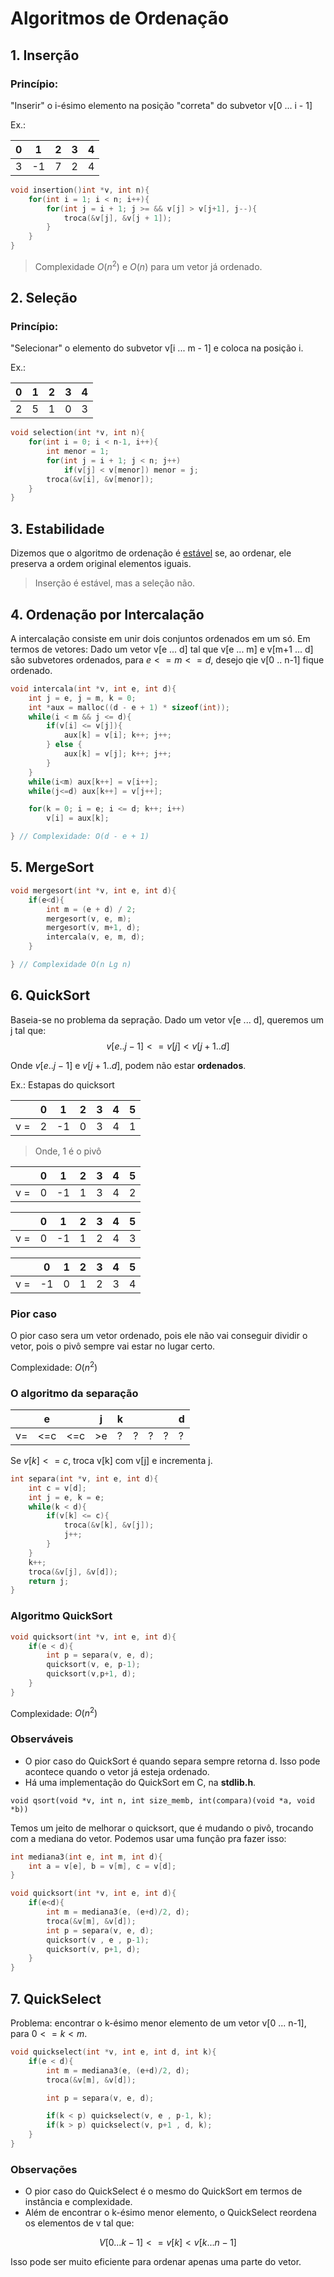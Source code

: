 # Algoritmos de Ordenação

## 1. Inserção

### Princípio: 

"Inserir" o i-ésimo elemento na posição "correta" do subvetor v[0 ... i - 1] 

Ex.: 

| 0 | 1 | 2 | 3 | 4 |
|---|---|---|---|---|
| 3 | -1 | 7 | 2 | 4 |

```c
void insertion()int *v, int n){
    for(int i = 1; i < n; i++){
        for(int j = i + 1; j >= && v[j] > v[j+1], j--){
            troca(&v[j], &v[j + 1]);
        }
    }
}
```

> Complexidade $O(n^2)$ e $O(n)$ para um vetor já ordenado.

## 2. Seleção

### Princípio:

"Selecionar" o elemento do subvetor v[i  ... m - 1] e coloca na posição i.

Ex.:

| 0 | 1 | 2 | 3 | 4 |
|---|---|---|---|---|
| 2 | 5 | 1 | 0 | 3 |

```c
void selection(int *v, int n){
    for(int i = 0; i < n-1, i++){
        int menor = 1;
        for(int j = i + 1; j < n; j++)
            if(v[j] < v[menor]) menor = j;
        troca(&v[i], &v[menor]);
    }
}
```

## 3. Estabilidade

Dizemos que o algoritmo de ordenação é <u>estável</u> se, ao ordenar, ele preserva a ordem original elementos iguais.

> Inserção é estável, mas a seleção não.

## 4. Ordenação por Intercalação

A intercalação consiste em unir dois conjuntos ordenados em um só. Em termos de vetores: Dado um vetor v[e ... d] tal que v[e ... m] e v[m+1 ... d] são subvetores ordenados, para $e<=m<=d$, desejo qie v[0 .. n-1] fique ordenado.

```c
void intercala(int *v, int e, int d){
    int j = e, j = m, k = 0;
    int *aux = malloc((d - e + 1) * sizeof(int));
    while(i < m && j <= d){
        if(v[i] <= v[j]){
            aux[k] = v[i]; k++; j++;
        } else {
            aux[k] = v[j]; k++; j++;
        }
    }
    while(i<m) aux[k++] = v[i++];
    while(j<=d) aux[k++] = v[j++];

    for(k = 0; i = e; i <= d; k++; i++)
        v[i] = aux[k];

} // Complexidade: O(d - e + 1) 
```
## 5. MergeSort

```c
void mergesort(int *v, int e, int d){
    if(e<d){
        int m = (e + d) / 2;
        mergesort(v, e, m);
        mergesort(v, m+1, d);
        intercala(v, e, m, d);
    }

} // Complexidade O(n Lg n)
```
## 6. QuickSort

Baseia-se no problema da sepração. Dado um vetor v[e ... d], queremos um j tal que:
$$ 
v[e .. j-1] <= v[j] < v[j+1..d]
$$

Onde $v[e .. j-1]$ e $v[j+1..d]$, podem não estar **ordenados**.

Ex.: Estapas do quicksort

| | 0 | 1 | 2 | 3 | 4 | 5 |
|-|---|---|---|---|---|---|
| v =|2|-1|0|3|4|1|

> Onde, 1 é o pivô

| | 0 | 1 | 2 | 3 | 4 | 5 |
|-|---|---|---|---|---|---|
| v =|0|-1|1|3|4|2|

| | 0 | 1 | 2 | 3 | 4 | 5 |
|-|---|---|---|---|---|---|
| v =|0|-1|1|2|4|3|

| | 0 | 1 | 2 | 3 | 4 | 5 |
|-|---|---|---|---|---|---|
| v =|-1|0|1|2|3|4|

### Pior caso

O pior caso sera um vetor ordenado, pois ele não vai conseguir dividir o vetor, pois o pivô sempre vai estar no lugar certo.

Complexidade: $O(n^2)$

### O algoritmo da separação

| | e | | j | k | | | | d |
|-|---|-|-|-|-|-|-|-|
|v= | <=c | <=c | >e | ? | ? | ? | ? | ? |

Se $v[k]<= c$, troca v[k] com v[j] e incrementa j.

```c
int separa(int *v, int e, int d){
    int c = v[d];
    int j = e, k = e;
    while(k < d){
        if(v[k] <= c){
            troca(&v[k], &v[j]);
            j++;
        }
    }
    k++;
    troca(&v[j], &v[d]);
    return j;
}
```

### Algoritmo QuickSort

```c
void quicksort(int *v, int e, int d){
    if(e < d){
        int p = separa(v, e, d);
        quicksort(v, e, p-1);
        quicksort(v,p+1, d);
    }
}
```

Complexidade: $O(n^2)$

### Observáveis

- O pior caso do QuickSort é quando separa sempre retorna d. Isso pode acontece quando o vetor já esteja ordenado.
- Há uma implementação do QuickSort em C, na **stdlib.h**.

```void qsort(void *v, int n, int size_memb, int(compara)(void *a, void *b))```

Temos um jeito de melhorar o quicksort, que é mudando o pivô, trocando com a mediana do vetor. Podemos usar uma função pra fazer isso:

```c
int mediana3(int e, int m, int d){
    int a = v[e], b = v[m], c = v[d];
}

void quicksort(int *v, int e, int d){
    if(e<d){
        int m = mediana3(e, (e+d)/2, d);
        troca(&v[m], &v[d]);
        int p = separa(v, e, d);
        quicksort(v , e , p-1);
        quicksort(v, p+1, d);
    }
}
```

## 7. QuickSelect

Problema: encontrar o k-ésimo menor elemento de um vetor v[0 ... n-1], para $0 <= k < m$. 

```c
void quickselect(int *v, int e, int d, int k){
    if(e < d){
        int m = mediana3(e, (e+d)/2, d);
        troca(&v[m], &v[d]);

        int p = separa(v, e, d);

        if(k < p) quickselect(v, e , p-1, k);
        if(k > p) quickselect(v, p+1 , d, k);
    }
}
``` 

### Observações

- O pior caso do QuickSelect é o mesmo do QuickSort em termos de instância e complexidade.
- Além de encontrar o k-ésimo menor elemento, o QuickSelect reordena os elementos de v tal que:

$$
V[0 ... k - 1] <= v[k] < v[k ... n - 1]
$$

Isso pode ser muito eficiente para ordenar apenas uma parte do vetor.

